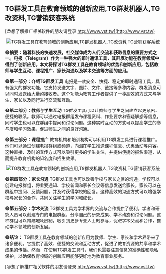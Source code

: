 ## **TG群发工具在教育领域的创新应用,TG群发机器人,TG改资料,TG营销获客系统**

[😍想了解推广相关软件的朋友请登录 http://www.vst.tw](http://www.vst.tw)

 <center><img src="https://vst.tw/MP4/tuiguang/png/3.png" alt="TG群发工具在教育领域的创新应用,TG群发机器人,TG改资料,TG营销获客系统"></center>

**😄摘要：随着科技的快速发展，社交媒体成为人们交流和获取信息的重要方式之一。电报（Telegram）作为一种强大的即时通讯工具，其群发功能在教育领域中得到了创新应用。本文将探讨TG群发工具在教育领域的优势和创新应用，包括教师与学生互动、课程推广、家长沟通以及学术交流等方面的应用。**

**😄第一部分：介绍TG群发工具**
电报是一款安全、快捷、稳定的即时通讯工具，具有强大的群发功能。它支持发送文字、图片、文件、链接等多种内容，群发消息可以同时发送给大量的接收者。这个功能为教育工作者提供了一种高效的方式来与学生、家长以及同行进行交流和互动。

**😄第二部分：教师与学生互动**
TG群发工具可以让教师与学生之间建立起更紧密、便捷的联系。教师可以通过电报群组发布课程资料、作业要求和答疑解惑等信息，同时学生也可以在群组中提问和讨论问题。这种实时互动的方式可以提高学生的参与度和学习效果，促进师生之间的良好沟通。

**😄第三部分：课程推广**
教育机构和培训机构可以利用TG群发工具进行课程推广。他们可以通过创建电报群组或频道，向潜在学生推送课程信息、优惠活动等内容。这种直接、及时的宣传方式可以吸引更多的学生关注，并提供便捷的报名渠道，从而提升教育机构的知名度和招生效果。

 <center><img src="https://vst.tw/MP4/tuiguang/png/8.png" alt="TG群发工具在教育领域的创新应用,TG群发机器人,TG改资料,TG营销获客系统"></center>

**😄第四部分：家长沟通**
TG群发工具也可以改善学校与家长之间的沟通。学校可以创建电报群组，将重要通知、学校新闻和家长会议等信息发送给家长。家长可以在群组中提问、反馈问题，并及时获得学校的回复。这种高效的沟通方式可以增强学校与家长的合作，共同关注学生的学习和成长。

**😄第五部分：学术交流**
TG群发工具为学术界的交流与合作提供了便利。学者和研究人员可以创建专门的电报群组，分享自己的研究成果、学术动态和讨论问题。这种群组可以跨越地域限制，吸引到更多专业人士的参与，促进学术交流和合作，推动学术领域的创新发展。

**😄结论：**
TG群发工具在教育领域的创新应用为教师、学生、家长和学术界带来了诸多便利。它提供了高效、便捷的交流和互动方式，促进了教育资源的共享和学术成果的传播。然而，在使用TG群发工具时，我们也需要注意信息的准确性和隐私保护，以确保教育领域的创新应用能够更好地为教育事业服务。

[😍想了解推广相关软件的朋友请登录 http://www.vst.tw](http://www.vst.tw)



